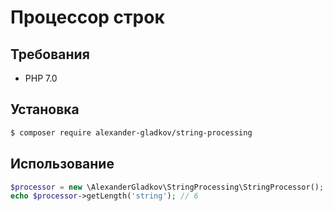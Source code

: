 # Процессор строк

## Требования

- PHP 7.0

## Установка

```bash
$ composer require alexander-gladkov/string-processing
```

## Использование

```php
$processor = new \AlexanderGladkov\StringProcessing\StringProcessor();
echo $processor->getLength('string'); // 6
```